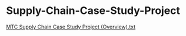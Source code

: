 # Supply-Chain-Case-Study-Project
[MTC Supply Chain Case Study Project (Overview).txt](https://github.com/Vaidya-Vish/Supply-Chain-Case-Study-Project/files/9251210/MTC.Supply.Chain.Case.Study.Project.Overview.txt)
